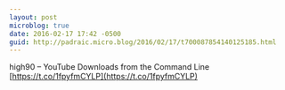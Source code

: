 ```yaml
---
layout: post
microblog: true
date: 2016-02-17 17:42 -0500
guid: http://padraic.micro.blog/2016/02/17/t700087854140125185.html
---
```

high90 – YouTube Downloads from the Command Line [https://t.co/1fpyfmCYLP](https://t.co/1fpyfmCYLP)
